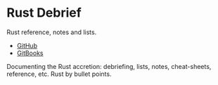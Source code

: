 # Rust Debrief
Rust reference, notes and lists.

- [GitHub](https://github.com/mandober/rust-debrief)
- [GitBooks](https://mandober.gitbooks.io/rust-debrief)

Documenting the Rust accretion: debriefing, lists, notes, cheat-sheets,   
reference, etc. Rust by bullet points.